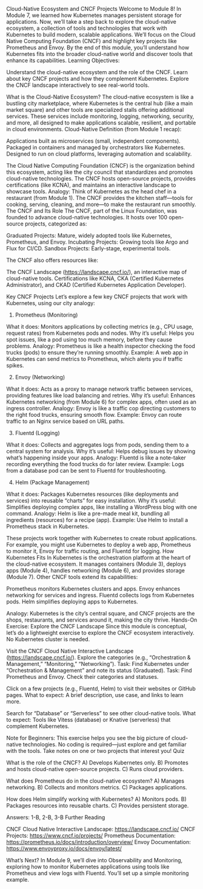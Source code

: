 Cloud-Native Ecosystem and CNCF Projects
Welcome to Module 8!
In Module 7, we learned how Kubernetes manages persistent storage for applications. Now, we’ll take a step back to explore the cloud-native ecosystem, a collection of tools and technologies that work with Kubernetes to build modern, scalable applications. We’ll focus on the Cloud Native Computing Foundation (CNCF) and highlight key projects like Prometheus and Envoy. By the end of this module, you’ll understand how Kubernetes fits into the broader cloud-native world and discover tools that enhance its capabilities.
Learning Objectives:

Understand the cloud-native ecosystem and the role of the CNCF.
Learn about key CNCF projects and how they complement Kubernetes.
Explore the CNCF landscape interactively to see real-world tools.

What is the Cloud-Native Ecosystem?
The cloud-native ecosystem is like a bustling city marketplace, where Kubernetes is the central hub (like a main market square) and other tools are specialized stalls offering additional services. These services include monitoring, logging, networking, security, and more, all designed to make applications scalable, resilient, and portable in cloud environments.
Cloud-Native Definition (from Module 1 recap):

Applications built as microservices (small, independent components).
Packaged in containers and managed by orchestrators like Kubernetes.
Designed to run on cloud platforms, leveraging automation and scalability.

The Cloud Native Computing Foundation (CNCF) is the organization behind this ecosystem, acting like the city council that standardizes and promotes cloud-native technologies. The CNCF hosts open-source projects, provides certifications (like KCNA), and maintains an interactive landscape to showcase tools.
Analogy: Think of Kubernetes as the head chef in a restaurant (from Module 1). The CNCF provides the kitchen staff—tools for cooking, serving, cleaning, and more—to make the restaurant run smoothly.
The CNCF and Its Role
The CNCF, part of the Linux Foundation, was founded to advance cloud-native technologies. It hosts over 100 open-source projects, categorized as:

Graduated Projects: Mature, widely adopted tools like Kubernetes, Prometheus, and Envoy.
Incubating Projects: Growing tools like Argo and Flux for CI/CD.
Sandbox Projects: Early-stage, experimental tools.

The CNCF also offers resources like:

The CNCF Landscape (https://landscape.cncf.io/), an interactive map of cloud-native tools.
Certifications like KCNA, CKA (Certified Kubernetes Administrator), and CKAD (Certified Kubernetes Application Developer).

Key CNCF Projects
Let’s explore a few key CNCF projects that work with Kubernetes, using our city analogy:
1. Prometheus (Monitoring)

What it does: Monitors applications by collecting metrics (e.g., CPU usage, request rates) from Kubernetes pods and nodes.
Why it’s useful: Helps you spot issues, like a pod using too much memory, before they cause problems.
Analogy: Prometheus is like a health inspector checking the food trucks (pods) to ensure they’re running smoothly.
Example: A web app in Kubernetes can send metrics to Prometheus, which alerts you if traffic spikes.

2. Envoy (Networking)

What it does: Acts as a proxy to manage network traffic between services, providing features like load balancing and retries.
Why it’s useful: Enhances Kubernetes networking (from Module 6) for complex apps, often used as an ingress controller.
Analogy: Envoy is like a traffic cop directing customers to the right food trucks, ensuring smooth flow.
Example: Envoy can route traffic to an Nginx service based on URL paths.

3. Fluentd (Logging)

What it does: Collects and aggregates logs from pods, sending them to a central system for analysis.
Why it’s useful: Helps debug issues by showing what’s happening inside your apps.
Analogy: Fluentd is like a note-taker recording everything the food trucks do for later review.
Example: Logs from a database pod can be sent to Fluentd for troubleshooting.

4. Helm (Package Management)

What it does: Packages Kubernetes resources (like deployments and services) into reusable “charts” for easy installation.
Why it’s useful: Simplifies deploying complex apps, like installing a WordPress blog with one command.
Analogy: Helm is like a pre-made meal kit, bundling all ingredients (resources) for a recipe (app).
Example: Use Helm to install a Prometheus stack in Kubernetes.

These projects work together with Kubernetes to create robust applications. For example, you might use Kubernetes to deploy a web app, Prometheus to monitor it, Envoy for traffic routing, and Fluentd for logging.
How Kubernetes Fits In
Kubernetes is the orchestration platform at the heart of the cloud-native ecosystem. It manages containers (Module 3), deploys apps (Module 4), handles networking (Module 6), and provides storage (Module 7). Other CNCF tools extend its capabilities:

Prometheus monitors Kubernetes clusters and apps.
Envoy enhances networking for services and ingress.
Fluentd collects logs from Kubernetes pods.
Helm simplifies deploying apps to Kubernetes.

Analogy: Kubernetes is the city’s central square, and CNCF projects are the shops, restaurants, and services around it, making the city thrive.
Hands-On Exercise: Explore the CNCF Landscape
Since this module is conceptual, let’s do a lightweight exercise to explore the CNCF ecosystem interactively. No Kubernetes cluster is needed.

Visit the CNCF Cloud Native Interactive Landscape (https://landscape.cncf.io/).
Explore the categories (e.g., “Orchestration & Management,” “Monitoring,” “Networking”).
Task: Find Kubernetes under “Orchestration & Management” and note its status (Graduated).
Task: Find Prometheus and Envoy. Check their categories and statuses.


Click on a few projects (e.g., Fluentd, Helm) to visit their websites or GitHub pages.
What to expect: A brief description, use case, and links to learn more.


Search for “Database” or “Serverless” to see other cloud-native tools.
What to expect: Tools like Vitess (database) or Knative (serverless) that complement Kubernetes.



Note for Beginners: This exercise helps you see the big picture of cloud-native technologies. No coding is required—just explore and get familiar with the tools. Take notes on one or two projects that interest you!
Quiz

What is the role of the CNCF?
A) Develops Kubernetes only.
B) Promotes and hosts cloud-native open-source projects.
C) Runs cloud providers.


What does Prometheus do in the cloud-native ecosystem?
A) Manages networking.
B) Collects and monitors metrics.
C) Packages applications.


How does Helm simplify working with Kubernetes?
A) Monitors pods.
B) Packages resources into reusable charts.
C) Provides persistent storage.



Answers: 1-B, 2-B, 3-B
Further Reading

CNCF Cloud Native Interactive Landscape: https://landscape.cncf.io/
CNCF Projects: https://www.cncf.io/projects/
Prometheus Documentation: https://prometheus.io/docs/introduction/overview/
Envoy Documentation: https://www.envoyproxy.io/docs/envoy/latest/

What’s Next?
In Module 9, we’ll dive into Observability and Monitoring, exploring how to monitor Kubernetes applications using tools like Prometheus and view logs with Fluentd. You’ll set up a simple monitoring example.